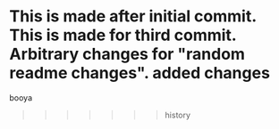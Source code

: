 This is made after initial commit.
This is made for third commit.
Arbitrary changes for "random readme changes".
added changes
=======
booya
>>>>>>> history
